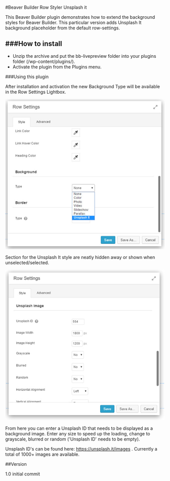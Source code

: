 #Beaver Builder Row Styler Unsplash it

This  Beaver Builder plugin demonstrates how to extend the background styles for Beaver Builder. This particular version adds Unsplash It background placeholder from the default row-settings.

###How to install
------

 - Unzip the archive and put the bb-livepreview folder into your plugins folder (/wp-content/plugins/).
 - Activate the plugin from the Plugins menu.

###Using this plugin

After installation and activation the new Background Type will be available in the Row Settings Lightbox.

![Added Row Settings style Unsplash It](https://raw.githubusercontent.com/badabingbreda/bb-rowstyler/master/row_settings.jpg)

Section for the Unsplash It style are neatly hidden away or shown when unselected/selected.

![Unsplash It Section](https://raw.githubusercontent.com/badabingbreda/bb-rowstyler/master/unsplash_section.jpg)

From here you can enter a Unsplash ID that needs to be displayed as a background image. Enter any size to speed up the loading, change to grayscale, blurred or random ('Unsplash ID' needs to be empty).

Unsplash ID's can be found here: https://unsplash.it/images . Currently a total of 1000+ images are available.

##Version

1.0	initial commit
